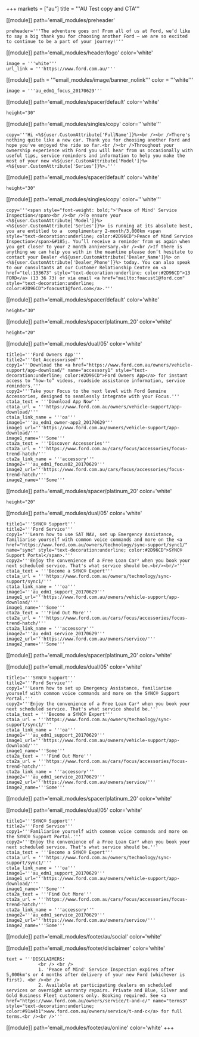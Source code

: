 +++
markets = ["au"]
title = '''AU Test copy and CTA'''

[[module]]
path='email_modules/preheader'

	preheader='''The adventure goes on! From all of us at Ford, we’d like to say a big thank you for choosing another Ford – we are so excited to continue to be a part of your journey!'''

[[module]]
path='email_modules/header/logo'
color='white'

	image = '''white'''
	url_link = '''https://www.ford.com.au/'''

[[module]]
path = '''email_modules/image/banner_nolink'''
color = '''white'''

	image = '''au_edm1_focus_20170629'''

[[module]]
path='email_modules/spacer/default'
color='white'

	height="30"

[[module]]
path='email_modules/singles/copy'
color='''white'''

	copy='''Hi <%${user.CustomAttribute['FullName']}%><br /><br />There's nothing quite like a new car. Thank you for choosing another Ford and hope you've enjoyed the ride so far.<br /><br />Throughout your ownership experience with Ford you will hear from us occasionally with useful tips, service reminders and information to help you make the most of your new <%${user.CustomAttribute['Model']}%> <%${user.CustomAttribute['Series']}%>.'''

[[module]]
path='email_modules/spacer/default'
color='white'

	height="30"

[[module]]
path='email_modules/singles/copy'
color='''white'''

	copy='''<span style="font-weight: bold;">'Peace of Mind' Service Inspection</span><br /><br />To ensure your <%${user.CustomAttribute['Model']}%> <%${user.CustomAttribute['Series']}%> is running at its absolute best, you are entitled to a  complimentary 2-month/3,000km <span style="text-decoration:underline; color:#2D96CD">Peace of Mind Service Inspection</span>&#185;. You’ll receive a reminder from us again when you get closer to your 2 month anniversary.<br /><br />If there is anything we can help you with in the meantime please don’t hesitate to contact your Dealer <%${user.CustomAttribute['Dealer_Name']}%> on <%${user.CustomAttribute['Dealer_Phone']}%> today. You can also speak to our consultants at our Customer Relationship Centre on <a href="tel:133673" style="text-decoration:underline; color:#2D96CD">13 FORD</a> (13 36 73) or via email <a href="mailto:foacust1@ford.com" style="text-decoration:underline; color:#2D96CD">foacust1@ford.com</a>.'''

[[module]]
path='email_modules/spacer/default'
color='white'

	height="30"

[[module]]
path='email_modules/spacer/platinum_20'
color='white'

	height="20"

[[module]]
path='email_modules/dual/05'
color='white'

	title1='''Ford Owners App'''
	title2='''Get Accessorised'''
	copy1='''Download the <a href="https://www.ford.com.au/owners/vehicle-support/app-download/" name="accessory1" style="text-decoration:underline; color:#2D96CD">Ford Owners App</a> for instant access to “how-to” videos, roadside assistance information, service reminders.'''
	copy2='''Take your Focus to the next level with Ford Genuine Accessories, designed to seamlessly integrate with your Focus.'''
	cta1a_text = '''Download App Now'''
	cta1a_url = '''https://www.ford.com.au/owners/vehicle-support/app-download/'''
	cta1a_link_name = '''oa'''
    image1='''au_edm1_owner-app2_20170629'''
    image1_url='''https://www.ford.com.au/owners/vehicle-support/app-download/'''
    image1_name='''Some'''
    cta2a_text = '''Discover Accessories'''
	cta2a_url = '''https://www.ford.com.au/cars/focus/accessories/focus-trend-hatch/'''
	cta2a_link_name = '''accessory'''
    image2='''au_edm1_focus02_20170629'''
    image2_url='''https://www.ford.com.au/cars/focus/accessories/focus-trend-hatch/'''
    image2_name='''Some'''

[[module]]
path='email_modules/spacer/platinum_20'
color='white'

	height="20"

[[module]]
path='email_modules/dual/05'
color='white'

	title1='''SYNC® Support'''
	title2='''Ford Service'''
	copy1='''Learn how to use SAT NAV, set up Emergency Assistance, familiarise yourself with common voice commands and more on the <a href="https://www.ford.com.au/owners/technology/sync-support/sync1/" name="sync" style="text-decoration:underline; color:#2D96CD">SYNC® Support Portal</span>.'''
	copy2='''Enjoy the convenience of a Free Loan Car² when you book your next scheduled service. That's what service should be.<br/><br/>'''
	cta1a_text = '''Become a SYNC® Expert'''
	cta1a_url = '''https://www.ford.com.au/owners/technology/sync-support/sync1/'''
	cta1a_link_name = '''oa'''
    image1='''au_edm1_support_20170629'''
    image1_url='''https://www.ford.com.au/owners/vehicle-support/app-download/'''
    image1_name='''Some'''
    cta2a_text = '''Find Out More'''
	cta2a_url = '''https://www.ford.com.au/cars/focus/accessories/focus-trend-hatch/'''
	cta2a_link_name = '''accessory'''
    image2='''au_edm1_service_20170629'''
    image2_url='''https://www.ford.com.au/owners/service/'''
    image2_name='''Some'''

[[module]]
path='email_modules/spacer/platinum_20'
color='white'

[[module]]
path='email_modules/dual/05'
color='white'

	title1='''SYNC® Support'''
	title2='''Ford Service'''
	copy1='''Learn how to set up Emergency Assistance, familiarise yourself with common voice commands and more on the SYNC® Support Portal.'''
	copy2='''Enjoy the convenience of a Free Loan Car² when you book your next scheduled service. That's what service should be.'''
	cta1a_text = '''Become a SYNC® Expert'''
	cta1a_url = '''https://www.ford.com.au/owners/technology/sync-support/sync1/'''
	cta1a_link_name = '''oa'''
    image1='''au_edm1_support_20170629'''
    image1_url='''https://www.ford.com.au/owners/vehicle-support/app-download/'''
    image1_name='''Some'''
    cta2a_text = '''Find Out More'''
	cta2a_url = '''https://www.ford.com.au/cars/focus/accessories/focus-trend-hatch/'''
	cta2a_link_name = '''accessory'''
    image2='''au_edm1_service_20170629'''
    image2_url='''https://www.ford.com.au/owners/service/'''
    image2_name='''Some'''

[[module]]
path='email_modules/spacer/platinum_20'
color='white'

[[module]]
path='email_modules/dual/05'
color='white'

	title1='''SYNC® Support'''
	title2='''Ford Service'''
	copy1='''Familiarise yourself with common voice commands and more on the SYNC® Support Portal.'''
	copy2='''Enjoy the convenience of a Free Loan Car² when you book your next scheduled service. That's what service should be.'''
	cta1a_text = '''Become a SYNC® Expert'''
	cta1a_url = '''https://www.ford.com.au/owners/technology/sync-support/sync1/'''
	cta1a_link_name = '''oa'''
    image1='''au_edm1_support_20170629'''
    image1_url='''https://www.ford.com.au/owners/vehicle-support/app-download/'''
    image1_name='''Some'''
    cta2a_text = '''Find Out More'''
	cta2a_url = '''https://www.ford.com.au/cars/focus/accessories/focus-trend-hatch/'''
	cta2a_link_name = '''accessory'''
    image2='''au_edm1_service_20170629'''
    image2_url='''https://www.ford.com.au/owners/service/'''
    image2_name='''Some'''

[[module]]
path='email_modules/footer/au/social'
color='white'

[[module]]
path='email_modules/footer/disclaimer'
color='white'

	text = '''DISCLAIMERS:
				<br /> <br />
                1. 'Peace of Mind' Service Inspection expires after 5,000km's or 4 months after delivery of your new Ford (whichever is first). <br /><br />
                2. Available at participating dealers on scheduled services or overnight warranty repairs. Private and Blue, Silver and Gold Business Fleet customers only. Booking required. See <a href="https://www.ford.com.au/owners/service/t-and-c/" name="terms3" style="text-decoration:underline; color:#91a4b1">www.ford.com.au/owners/service/t-and-c</a> for full terms.<br /><br />'''

[[module]]
path='email_modules/footer/au/online'
color='white'
+++
